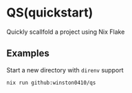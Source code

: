 # QS(quickstart)

Quickly scallfold a project using Nix Flake

## Examples

Start a new directory with `direnv` support

```sh
nix run github:winston0410/qs
```
